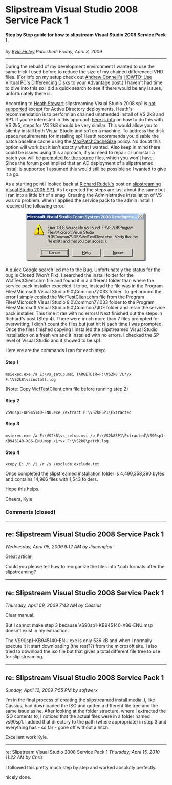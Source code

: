 # Slipstream Visual Studio 2008 Service Pack 1
#### Step by Step guide for how to slipstream Visual Studio 2008 Service Pack 1.

*<div class="article-meta-data"> by <span class="article-meta-author" itemprop="author"><a href="https://twitter.com/kfinley" target="_blank" title="kfinley on Twitter">Kyle Finley</a></span> Published: <time itemprop="pubdate" datetime="4/3/2009 8:26:00 PM">Friday, April 3, 2009</time></div>*

---

During the rebuild of my development environment I wanted to use the same trick I used before to reduce the size of my chained differenced VHD files.  (For info on my setup check out [Andrew Connell's](http://www.andrewconnell.com/blog/Default.aspx) [HOWTO: Use Virtual PC's Differencing Disks to your Advantage](http://www.andrewconnell.com/blog/articles/UseVirtualPCsDifferencingDisksToYourAdvantage.aspx) post.)  I haven't had time to dive into this so I did a quick search to see if there would be any issues, unfortunately there is.

According to [Heath Stewart](http://blogs.msdn.com/heaths/) slipstreaming Visual Studio 2008 sp1 is [not supported](http://social.msdn.microsoft.com/forums/en-us/vssetup/thread/987ed5a4-7392-4077-8090-4fafc26c9fa3?prof=required&lc=1033) except for Active Directory deployments.  Heath's recommendation is to perform an chained unattended install of VS 2k8 and SP1. If you're interested in this approach [here is info](http://blogs.msdn.com/astebner/archive/2006/05/04/590387.aspx) on how to do this with VS 2k5, steps for VS 2k8 should be very similar.  This would allow you to silently install both Visual Studio and sp1 on a machine.  To address the disk space requirements for installing sp1 Heath recommends you disable the patch baseline cache using the [MaxPatchCacheSize](http://msdn.microsoft.com/en-us/library/aa369798(VS.85).aspx) policy.  No doubt this option will work but it isn't exactly what I wanted.  Also keep in mind there could be issues using this approach, if you need to repair or uninstall a patch you will be [prompted for the source](http://blogs.msdn.com/heaths/archive/2005/12/02/499495.aspx) files, which you won't have. Since the forum post implied that an AD deployment of a slipstreamed install is supported I assumed this would still be possible so I wanted to give it a go.

As a starting point I looked back at [Richard Rudek's](http://richardrudek.spaces.live.com/blog/) post on [slipstreaming Visual Studio 2005 SP1](http://richardrudek.spaces.live.com/blog/cns!8B65F3DE0BE797AA!185.entry).  As I expected the steps are just about the same but I ran into a little bit of a snag.  Creating the Administrative installation of VS was no problem.  When I applied the service pack to the admin install I received the following error.

<div style="text-align: center;">

![Error 1308. Source file not found:](../../public/img//articles/SlipstreamVisualStudio2008ServicePack1.png)

</div>

A quick Google search led me to the [Bug](https://connect.microsoft.com/VisualStudio/feedback/ViewFeedback.aspx?FeedbackID=362252).  Unfortunately the status for the bug is Closed (Won't Fix).  I searched the install folder for the WcfTestClient.chm file and found it in a different folder than where the service pack installer expected it to be, instead the file was in the Program Files\Microsoft Visual Studio 9.0\Common7\1033 folder.  To get around the error I simply copied the WcfTestClient.chm file from the Program Files\Microsoft Visual Studio 9.0\Common7\1033 folder to the Program Files\Microsoft Visual Studio 9.0\Common7\IDE folder and reran the service pack installer.  This time it ran with no errors!  Next finished out the steps in Richard's post (Step 4).  There were much more than 7 files prompted for overwriting, I didn't count the files but just hit N each time I was prompted.  Once the files finished copying I installed the slipstreamed Visual Studio installation on a fresh vm and it installed with no errors.  I checked the SP level of Visual Studio and it showed to be sp1.

Here ere are the commands I ran for each step:

#### Step 1
`msiexec.exe /a E:\vs_setup.msi TARGETDIR=F:\VS2k8 /L*vx F:\VS2k8\vsinstall.log`

(Note: Copy WcfTestClient.chm file before running step 2)

#### Step 2
`VS90sp1-KB945140-ENU.exe /extract F:\VS2k8SP1\Extracted`

#### Step 3
`msiexec.exe /a F:\VS2k8\vs_setup.msi /p F:\VS2k8SP1\Extracted\VS90sp1-KB945140-X86-ENU.msp /L*vx F:\VS2k8\patch.log`

#### Step 4
`xcopy E: /h /i /r /s /exclude:exclude.txt`

Once completed the slipstreamed installation folder is 4,490,358,390 bytes and contains 14,966 files with 1,543 folders.

Hope this helps.

Cheers,
Kyle

### Comments (closed)
---

## re: Slipstream Visual Studio 2008 Service Pack 1
*Wednesday, April 08, 2009 9:12 AM by Jiucenglou*

Great article!

Could you please tell how to reorganize the files into *.cab formats after the slipstreaming?

---

## re: Slipstream Visual Studio 2008 Service Pack 1
*Thursday, April 09, 2009 7:43 AM by Cassius*

Clear manual.

But I cannot make step 3 because VS90sp1-KB945140-X86-ENU.msp doesn't exist in my extraction.

The VS90sp1-KB945140-ENU.exe is only 536 kB and when I normally execute it it start downloading (the rest??) from the microsoft site. I also tried to download the iso file but that gives a total different file tree to use for slip streaming.

---

## re: Slipstream Visual Studio 2008 Service Pack 1
*Sunday, April 12, 2009 7:55 PM by softwerx*

I'm in the final process of creating the slipstreamed install media. I, like Cassius, had downloaded the ISO and gotten a different file tree and the same issue as he. After looking at the folder structure, where I extracted the ISO contents to, I noticed that the actual files were in a folder named vs90sp1. I added that directory to the path (where appropriate) in step 3 and everything has - so far - gone off without a hitch.

Excellent work Kyle.

---

re: Slipstream Visual Studio 2008 Service Pack 1
*Thursday, April 15, 2010 11:22 AM by Chris*

I followed this pretty much step by step and worked absolutly perfectly.

nicely done.
